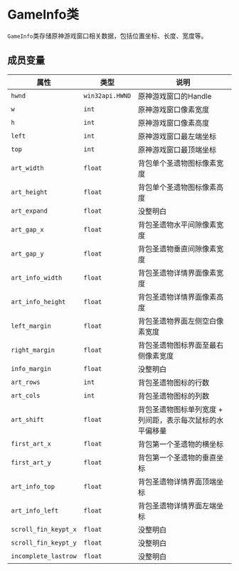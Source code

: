 # GameInfo类<!-- {docsify-ignore-all} -->

``GameInfo``类存储原神游戏窗口相关数据，包括位置坐标、长度、宽度等。

## 成员变量

|   属性  | 类型 | 说明 |
|--------|-----|-----|
|``hwnd``| ``win32api.HWND`` | 原神游戏窗口的Handle |
|``w``|``int``|原神游戏窗口像素宽度|
|``h``|``int``|原神游戏窗口像素高度|
|``left``|``int``|原神游戏窗口最左端坐标|
|``top``|``int``|原神游戏窗口最顶端坐标|
|``art_width``|``float``| 背包单个圣遗物图标像素宽度 |
|``art_height``|``float``| 背包单个圣遗物图标像素高度 |
|``art_expand``|``float``| 没整明白 |
|``art_gap_x``|``float``|背包圣遗物水平间隙像素宽度|
|``art_gap_y``|``float``|背包圣遗物垂直间隙像素宽度|
|``art_info_width``|``float``|背包圣遗物详情界面像素宽度|
|``art_info_height``|``float``|背包圣遗物详情界面像素高度|
|``left_margin``|``float``|背包圣遗物界面左侧空白像素宽度|
|``right_margin``|``float``|背包圣遗物图标界面至最右侧像素宽度|
|``info_margin``|``float``|没整明白|
|``art_rows``|``int``|背包圣遗物图标的行数|
|``art_cols``|``int``|背包圣遗物图标的列数|
|``art_shift``|``float``|背包圣遗物图标单列宽度 + 列间距，表示每次鼠标的水平偏移量|
|``first_art_x``|``float``|背包第一个圣遗物的横坐标|
|``first_art_y``|``float``|背包第一个圣遗物的垂直坐标|
|``art_info_top``|``float``|背包圣遗物详情界面顶端坐标|
|``art_info_left``|``float``|背包圣遗物详情界面左端坐标|
|``scroll_fin_keypt_x``|``float``|没整明白|
|``scroll_fin_keypt_y``|``float``|没整明白|
|``incomplete_lastrow``|``float``|没整明白|

